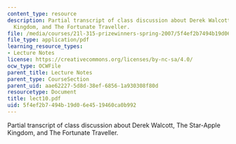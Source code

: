 ```yaml
---
content_type: resource
description: Partial transcript of class discussion about Derek Walcott, The Star-Apple
  Kingdom, and The Fortunate Traveller.
file: /media/courses/21l-315-prizewinners-spring-2007/5f4ef2b7494b19d06e4519460ca0b992_lect10.pdf
file_type: application/pdf
learning_resource_types:
- Lecture Notes
license: https://creativecommons.org/licenses/by-nc-sa/4.0/
ocw_type: OCWFile
parent_title: Lecture Notes
parent_type: CourseSection
parent_uid: aae62227-5d8d-38ef-6856-1a930308f80d
resourcetype: Document
title: lect10.pdf
uid: 5f4ef2b7-494b-19d0-6e45-19460ca0b992
---
```

Partial transcript of class discussion about Derek Walcott, The Star-Apple Kingdom, and The Fortunate Traveller.